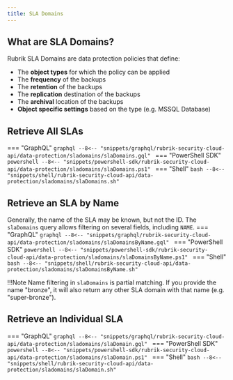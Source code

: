 ```yaml
---
title: SLA Domains
---
```


## What are SLA Domains?

Rubrik SLA Domains are data protection policies that define:

  - The **object types** for which the policy can be applied
  - The **frequency** of the backups
  - The **retention** of the backups
  - The **replication** destination of the backups
  - The **archival** location of the backups
  - **Object specific settings** based on the type (e.g. MSSQL Database)

## Retrieve All SLAs 
=== "GraphQL"
    ```graphql
    --8<-- "snippets/graphql/rubrik-security-cloud-api/data-protection/sladomains/slaDomains.gql"
    ```
=== "PowerShell SDK"
    ```powershell
    --8<-- "snippets/powershell-sdk/rubrik-security-cloud-api/data-protection/sladomains/slaDomains.ps1"
    ```
=== "Shell"
    ```bash
    --8<-- "snippets/shell/rubrik-security-cloud-api/data-protection/sladomains/slaDomains.sh"
    ```

## Retrieve an SLA by Name
Generally, the name of the SLA may be known, but not the ID. The `slaDomains` query allows filtering on several fields, including `NAME`.
=== "GraphQL"
    ```graphql
    --8<-- "snippets/graphql/rubrik-security-cloud-api/data-protection/sladomains/slaDomainsByName.gql"
    ```
=== "PowerShell SDK"
    ```powershell
    --8<-- "snippets/powershell-sdk/rubrik-security-cloud-api/data-protection/sladomains/slaDomainsByName.ps1"
    ```
=== "Shell"
    ```bash
    --8<-- "snippets/shell/rubrik-security-cloud-api/data-protection/sladomains/slaDomainsByName.sh"
    ```

!!!Note
    Name filtering in `slaDomains` is partial matching. If you provide the name "bronze", it will also return any other SLA domain with that name (e.g. "super-bronze").


## Retrieve an Individual SLA

=== "GraphQL"
    ```graphql
    --8<-- "snippets/graphql/rubrik-security-cloud-api/data-protection/sladomains/slaDomain.gql"
    ```
=== "PowerShell SDK"
    ```powershell
    --8<-- "snippets/powershell-sdk/rubrik-security-cloud-api/data-protection/sladomains/slaDomain.ps1"
    ```
=== "Shell"
    ```bash
    --8<-- "snippets/shell/rubrik-security-cloud-api/data-protection/sladomains/slaDomain.sh"
    ```